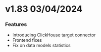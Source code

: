 # v1.83 03/04/2024

### Features

- Introducing ClickHouse target connector
- Frontend fixes
- Fix on data models statistics